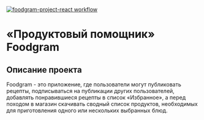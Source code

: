[![foodgram-project-react workflow](https://github.com/Nataliya-miyau/foodgram-project-react/actions/workflows/foodgram_workflow.yml/badge.svg)](https://github.com/Nataliya-miyau/foodgram-project-react/actions/workflows/foodgram_workflow.yml)

# «Продуктовый помощник» Foodgram

## Описание проекта

Foodgram - это приложение, где пользователи могут публиковать рецепты, подписываться на публикации других пользователей, добавлять понравившиеся рецепты в список «Избранное», а перед походом в магазин скачивать сводный список продуктов, необходимых для приготовления одного или нескольких выбранных блюд.


